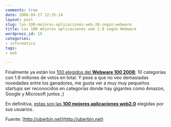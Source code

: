 ```yaml
---
comments: true
date: 2008-04-27 22:35:14
layout: post
slug: las-100-mejores-aplicaciones-web-20-segun-webware
title: Las 100 mejores aplicaciones web 2.0 según Webware
wordpress_id: 19
categories:
- informatica
tags:
- web

---
```


Finalmente ya están los [100 elegidos del **Webware 100 2008**](http://www.webware.com/html/ww/100/2008/winners.html); 10 categorías con 1.9 millones de votos en total. Y pese a que no veo demasiadas novedades entre los ganadores, me gusta ver a muy muy pequeños startups ser reconocidos en categorías donde hay gigantes como Amazon, Google y Microsoft juntos ;)


En definitiva, [estas son las **100 mejores aplicaciones web2.0**](http://www.webware.com/html/ww/100/2008/winners.html) elegidas por sus usuarios.

Fuente: [http://uberbin.net](http://uberbin.net)


